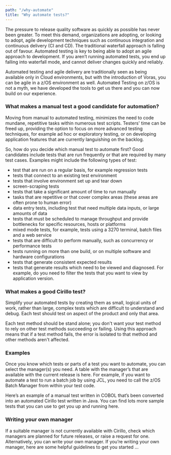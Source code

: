 ```yaml
---
path: "/why-automate"
title: "Why automate tests?"
---
```

The pressure to release quality software as quickly as possible has never been greater. To meet this demand, organizations are adopting, or looking to adopt, agile development techniques such as continuous integration and continuous delivery (CI and CD). The traditional waterfall approach is falling out of favour. Automated testing is key to being able to adopt an agile approach to development. If you aren’t running automated tests, you end up falling into waterfall mode, and cannot deliver changes quickly and reliably. 

Automated testing and agile delivery are traditionally seen as being available only in Cloud environments, but with the introduction of Voras, you can be agile in a z/OS environment as well. Automated Testing on z/OS is not a myth, we have developed the tools to get us there and you can now build on our experience.    

### What makes a manual test a good candidate for automation?

Moving from manual to automated testing, minimizes the need to code mundane, repetitive tasks within numerous test scripts. Testers' time can be freed up, providing the option to focus on more advanced testing techniques, for example ad hoc or exploratory testing, or on developing application features that are currently languishing on the backlog.

So, how do you decide which manual test to automate first? Good candidates include tests that are run frequently or that are required by many test cases. Examples might include the following types of test:

- test that are run on a regular basis, for example regression tests
- tests that connect to an existing test environment
- tests that involve environment set up and tear down 
- screen-scraping tests
- tests that take a significant amount of time to run manually
- tasks that are repetitive or that cover complex areas (these areas are often prone to human error)
- data entry tests, including test that need multiple data inputs, or large amounts of data
- tests that must be scheduled to manage throughput and provide bottlenecks for specific resources, hosts or platforms 
- mixed mode tests, for example, tests using a 3270 terminal, batch files and a web service 
- tests that are difficult to perform manually, such as concurrency or performance tests
- tests running on more than one build, or on multiple software and hardware configurations
- tests that generate consistent expected results
- tests that generate results which need to be viewed and diagnosed. For example, do you need to filter the tests that you want to view by application version.

### What makes a good Cirillo test?

Simplify your automated tests by creating them as small, logical units of work, rather than large, complex tests which are difficult to understand and debug. Each test should test on aspect of the product and only that area. 

Each test method should be stand alone; you don't want your test method to rely on other test methods succeeding or failing. Using this approach means that if a test method fails, the error is isolated to that method and other methods aren't affected.

### Examples

Once you know which tests or parts of a test you want to automate, you can select the manager(s) you need. A table with the manager’s that are available with the current release is here. For example, if you want to automate a test to run a batch job by using JCL, you need to call the z/OS Batch Manager from within your test code. 

Here’s an example of a manual test written in COBOL that’s been converted into an automated Cirillo test written in Java. You can find lots more sample tests that you can use to get you up and running here.

### Writing your own manager
If a suitable manager is not currently available with Cirillo, check which managers are planned for future releases, or raise a request for one. Alternatively, you can write your own manager. If you’re writing your own manager, here are some helpful guidelines to get you started …
